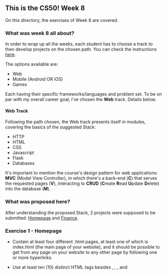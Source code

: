 ## This is the CS50! Week 8

On this directory, the exercises of Week 8 are covered.

### What was week 8 all about?

In order to wrap up all the weeks, each student has to choose a track to then develop projects on the chosen path. You can check the instructions [here](https://cs50.harvard.edu/x/2020/weeks/8/).

The options available are:

* Web
* Mobile (Android OR iOS)
* Games

Each having their specific frameworks/languages and problem set. To be on par with my overall career goal, i've chosen the **Web** track. Details below.

#### Web Track

Following the path chosen, the Web track presents itself in modules, covering the basics of the suggested Stack:

* HTTP
* HTML
* CSS
* Javascript
* Flask
* Databases

It's important to mention the course's design pattern for web applications: **MVC** (Model View Controller), in which there's a back-end (**C**) that serves the requested pages (**V**), interacting to **CRUD** (**C**reate **R**ead **U**pdate **D**elete) into the database (**M**).

### What was proposed here?

After understanding the proposed Stack, 2 projects were supposed to be submitted: [Homepage](https://cs50.harvard.edu/x/2020/tracks/web/homepage/) and [Finance](https://cs50.harvard.edu/x/2020/tracks/web/finance/).

### Exercise 1 - Homepage

* Contain at least four different .html pages, at least one of which is index.html (the main page of your website), and it should be possible to get from any page on your website to any other page by following one or more hyperlinks.

* Use at least ten (10) distinct HTML tags besides <html>, <head>, <body>, and <title>. Using some tag (e.g., <p>) multiple times still counts as just one (1) of those ten!

* Integrate one or more features from Bootstrap into your site. Bootstrap is a popular library (that comes with lots of CSS classes and more) via which you can beautify your site. See Bootstrap’s documentation to get started. To add Bootstrap to your site, it suffices to include

* Have at least one stylesheet file of your own creation, styles.css, which uses at least five (5) different CSS selectors (e.g. tag (example), class (.example), or ID (#example)), and within which you use a total of at least five (5) different CSS properties, such as font-size, or margin; and

* Integrate one or more features of JavaScript into your site to make your site more interactive. For example, you can use JavaScript to add alerts, to have an effect at a recurring interval, or to add interactivity to buttons, dropdowns, or forms. Feel free to be creative!

* Ensure that your site looks nice on browsers both on mobile devices as well as laptops and desktops.

#### Grade

**1/1 100%** - as per below:

![homepage grade](./homepage/homepage_grade.png)

### Exercise 2 - Finance

- `register`

Complete the implementation of register in such a way that it allows a user to register for an account via a form.

Require that a user input a username, implemented as a text field whose name is username.

Render an apology if the user’s input is blank or the username already exists.

Require that a user input a password, implemented as a text field whose name is password, and then that same password again, implemented as a text field whose name is confirmation. Render an apology if either input is blank or the passwords do not match.

Submit the user’s input via POST to /register.
INSERT the new user into users, storing a hash of the user’s password, not the password itself. Hash the user’s password with generate_password_hash Odds are you’ll want to create a new template (e.g., register.html) that’s quite similar to login.html.

Once you’ve implemented register correctly, you should be able to register for an account and log in (since login and logout already work)! And you should be able to see your rows via phpLiteAdmin or sqlite3.

- `quote`

Complete the implementation of quote in such a way that it allows a user to look up a stock’s current price.

Require that a user input a stock’s symbol, implemented as a text field whose name is symbol.

Submit the user’s input via POST to /quote.

Odds are you’ll want to create two new templates (e.g., quote.html and quoted.html). When a user visits /quote via GET, render one of those templates, inside of which should be an HTML form that submits to /quote via POST. In response to a POST, quote can render that second template, embedding within it one or more values from lookup.

- `buy`

Complete the implementation of buy in such a way that it enables a user to buy stocks.

Require that a user input a stock’s symbol, implemented as a text field whose name is symbol. Render an apology if the input is blank or the symbol does not exist (as per the return value of lookup).

Require that a user input a number of shares, implemented as a text field whose name is shares. Render an apology if the input is not a positive integer.

Submit the user’s input via POST to /buy.

Odds are you’ll want to call lookup to look up a stock’s current price.

Odds are you’ll want to SELECT how much cash the user currently has in users.

Add one or more new tables to finance.db via which to keep track of the purchase. Store enough information so that you know who bought what at what price and when.

Use appropriate SQLite types.

Define UNIQUE indexes on any fields that should be unique.

Define (non-UNIQUE) indexes on any fields via which you will search (as via SELECT with WHERE).

Render an apology, without completing a purchase, if the user cannot afford the number of shares at the current price.

You don’t need to worry about race conditions (or use transactions).

Once you’ve implemented buy correctly, you should be able to see users’ purchases in your new table(s) via phpLiteAdmin or sqlite3.

- `index`

Complete the implementation of index in such a way that it displays an HTML table summarizing, for the user currently logged in, which stocks the user owns, the numbers of shares owned, the current price of each stock, and the total value of each holding (i.e., shares times price). Also display the user’s current cash balance along with a grand total (i.e., stocks’ total value plus cash).

Odds are you’ll want to execute multiple SELECTs. Depending on how you implement your table(s), you might find GROUP BY HAVING SUM and/or WHERE of interest.

Odds are you’ll want to call lookup for each stock.

- `sell`

Complete the implementation of sell in such a way that it enables a user to sell shares of a stock (that he or she owns).

Require that a user input a stock’s symbol, implemented as a select menu whose name is symbol. Render an apology if the user fails to select a stock or if (somehow, once submitted) the user does not own any shares of that stock.
Require that a user input a number of shares, implemented as a text field whose name is shares. Render an apology if the input is not a positive integer or if the user does not own that many shares of the stock.

Submit the user’s input via POST to /sell.

You don’t need to worry about race conditions (or use transactions).

- `history`

Complete the implementation of history in such a way that it displays an HTML table summarizing all of a user’s transactions ever, listing row by row each and every buy and every sell.

For each row, make clear whether a stock was bought or sold and include the stock’s symbol, the (purchase or sale) price, the number of shares bought or sold, and the date and time at which the transaction occurred.

You might need to alter the table you created for buy or supplement it with an additional table. Try to minimize redundancies.

- `personal touch`

Implement at least one personal touch of your choice:

Allow users to change their passwords. [x]

Allow users to add additional cash to their account. [x]

Allow users to buy more shares or sell shares of stocks they already own via index itself, without having to type stocks’ symbols manually.

Require users’ passwords to have some number of letters, numbers, and/or symbols.


#### Grade

**1/1 100%** - as per below:

![finance grade](./finance/finance_grade.png)

### Comments

After learning each building block, it's great to finally glue them together to create an application that works as required. As a personal opinion, the best part of this Week was creating `Finance`, as it required a functional back-end with a database!

Designing how the database would be is for sure one of the 'coolest' parts of the whole project, as most of the data we are going to show depend vastly on how organized the data itself is. As such, it was decided to create 3 tables:

1. users: holds crucial user info - ID, username, hashed password and cash available
2. stock_operations: holds the history of every transaction, be it a buy or a sell, linked via user_id with the `users` table.
3. stock_count: holds the current available stocks for each user, also linked via user_id with the `users` table.

If you want to check the projects directory or an overview on a gif, [check it out](./finance)!

###### Feedback

As always, any feedback is widely encouraged.
